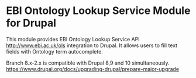 # EBI Ontology Lookup Service Module for Drupal

This module provides EBI Ontology Lookup Service API http://www.ebi.ac.uk/ols integration to Drupal. It allows users to fill text fields with Ontology term autocomplete.

Branch 8.x-2.x is compatible with Drupal 8,9 and 10 simultaneously. https://www.drupal.org/docs/upgrading-drupal/prepare-major-upgrade
